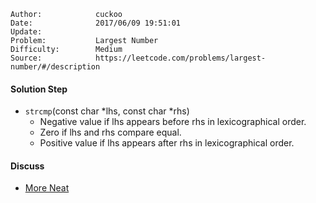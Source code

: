 
    Author:            cuckoo
    Date:              2017/06/09 19:51:01
    Update:            
    Problem:           Largest Number
    Difficulty:        Medium
    Source:            https://leetcode.com/problems/largest-number/#/description

#### Solution Step
 - `strcmp`(const char *lhs, const char *rhs)
     - Negative value if lhs appears before rhs in lexicographical order.
     - Zero if lhs and rhs compare equal.
     - Positive value if lhs appears after rhs in lexicographical order.

#### Discuss
 - [More Neat](https://discuss.leetcode.com/topic/10920/share-a-short-code-in-c)
